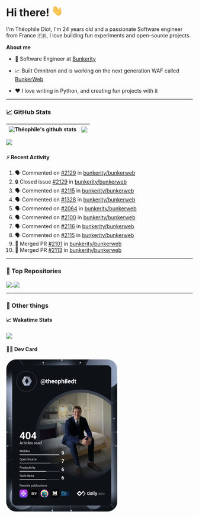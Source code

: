 # Hi there! <img src="./wave.gif" width="30px" height="30px" />

I'm Théophile Diot, I'm 24 years old and a passionate Software engineer from France 🇫🇷, I love building fun experiments and open-source projects.

**About me**

- 💼 Software Engineer at [Bunkerity](https://www.bunkerity.com/)

- 📈 Built Omnitron and is working on the next generation WAF called [BunkerWeb](https://www.bunkerweb.io)

- ❤️ I love writing in Python, and creating fun projects with it

---

### 📈 GitHub Stats

| <img align="center" src="https://github-readme-stats.vercel.app/api?username=TheophileDiot&show_icons=true&include_all_commits=true&theme=algolia&hide_border=true&rank_icon=github" alt="Théophile's github stats" /> | <img align="center" src="https://github-readme-stats.vercel.app/api/top-langs/?username=TheophileDiot&layout=compact&theme=algolia&hide_border=true" /> |
| ---------------------------------------------------------------------------------------------------------------------------------------------------------------------------------------------------------------------- | ------------------------------------------------------------------------------------------------------------------------------------------------------- |

![](https://github-readme-activity-graph.vercel.app/graph?username=TheophileDiot&theme=tokyo-night)

#### :zap: Recent Activity

<!--START_SECTION:activity-->
1. 🗣 Commented on [#2129](https://github.com/bunkerity/bunkerweb/issues/2129#issuecomment-2753831359) in [bunkerity/bunkerweb](https://github.com/bunkerity/bunkerweb)
2. 🔒 Closed issue [#2129](https://github.com/bunkerity/bunkerweb/issues/2129) in [bunkerity/bunkerweb](https://github.com/bunkerity/bunkerweb)
3. 🗣 Commented on [#2115](https://github.com/bunkerity/bunkerweb/issues/2115#issuecomment-2748232327) in [bunkerity/bunkerweb](https://github.com/bunkerity/bunkerweb)
4. 🗣 Commented on [#1328](https://github.com/bunkerity/bunkerweb/issues/1328#issuecomment-2748204544) in [bunkerity/bunkerweb](https://github.com/bunkerity/bunkerweb)
5. 🗣 Commented on [#2064](https://github.com/bunkerity/bunkerweb/issues/2064#issuecomment-2748196196) in [bunkerity/bunkerweb](https://github.com/bunkerity/bunkerweb)
6. 🗣 Commented on [#2100](https://github.com/bunkerity/bunkerweb/issues/2100#issuecomment-2748193818) in [bunkerity/bunkerweb](https://github.com/bunkerity/bunkerweb)
7. 🗣 Commented on [#2116](https://github.com/bunkerity/bunkerweb/issues/2116#issuecomment-2748174960) in [bunkerity/bunkerweb](https://github.com/bunkerity/bunkerweb)
8. 🗣 Commented on [#2115](https://github.com/bunkerity/bunkerweb/issues/2115#issuecomment-2748138824) in [bunkerity/bunkerweb](https://github.com/bunkerity/bunkerweb)
9. 🎉 Merged PR [#2101](https://github.com/bunkerity/bunkerweb/pull/2101) in [bunkerity/bunkerweb](https://github.com/bunkerity/bunkerweb)
10. 🎉 Merged PR [#2113](https://github.com/bunkerity/bunkerweb/pull/2113) in [bunkerity/bunkerweb](https://github.com/bunkerity/bunkerweb)
<!--END_SECTION:activity-->

---

### 🔧 Top Repositories

<a href="https://github.com/bunkerity/bunkerweb">
  <img align="center" src="https://github-readme-stats.vercel.app/api/pin/?username=Bunkerity&repo=bunkerweb&theme=algolia" />
</a>
<a href="https://github.com/TheophileDiot/Omnitron">
  <img align="center" src="https://github-readme-stats.vercel.app/api/pin/?username=TheophileDiot&repo=Omnitron&theme=algolia" />
</a>

---

### 🎉 Other things

#### 📈 Wakatime Stats

<a href="https://wakatime.com/@theophile_bunkerity">
  <img align="center" src="https://github-readme-stats.vercel.app/api/wakatime?username=3aa5ce41-c253-43d9-8441-a721e446a45f&layout=compact&theme=algolia" />
</a>

#### 👨‍💻 Dev Card

<a href="https://app.daily.dev/TheophileDt">
  <img src="./devcard.svg" width="300" alt="Théophile Diot's Dev Card"/>
</a>
